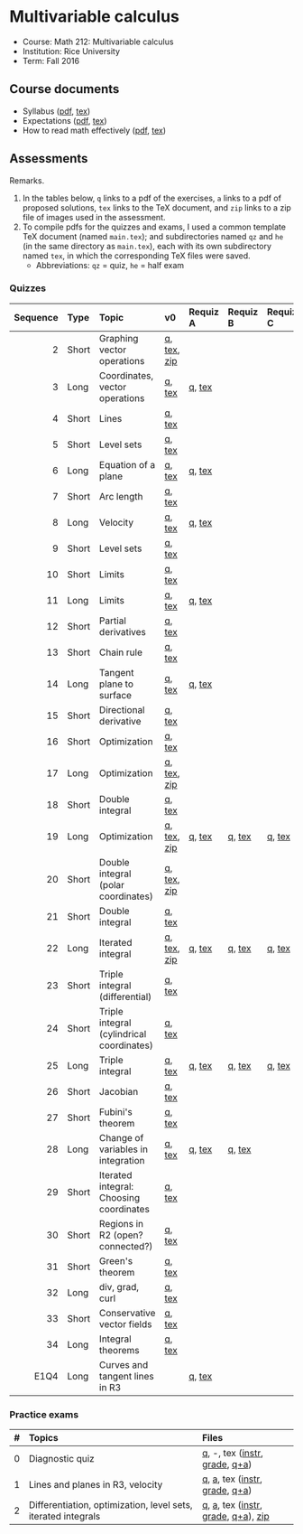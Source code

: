 # Multivariable calculus

- Course: Math 212: Multivariable calculus
- Institution: Rice University
- Term: Fall 2016



## Course documents

- Syllabus ([pdf](docs/pdf/syl.pdf), [tex](docs/tex/syl.tex))
- Expectations ([pdf](docs/pdf/exp.pdf), [tex](docs/tex/exp.tex))
- How to read math effectively ([pdf](docs/pdf/read.pdf), [tex](docs/tex/read.tex))



## Assessments

Remarks.

1. In the tables below, `q` links to a pdf of the exercises, `a` links to a pdf of proposed solutions, `tex` links to the TeX document, and `zip` links to a zip file of images used in the assessment.
2. To compile pdfs for the quizzes and exams, I used a common template TeX document (named `main.tex`); and subdirectories named `qz` and `he` (in the same directory as `main.tex`), each with its own subdirectory named `tex`, in which the corresponding TeX files were saved.
    - Abbreviations: `qz` = quiz, `he` = half exam

### Quizzes

| Sequence | Type  | Topic                                     | v0 | Requiz A | Requiz B | Requiz C |
|---------:|:------|:------------------------------------------|:---|:---------|:---------|:---------|
| 2        | Short | Graphing vector operations                | [q](assess/qz/pdf/02.pdf), [tex](assess/qz/tex/02.tex), [zip](assess/qz/tex/02-graphics.zip) |  |  |  |
| 3        | Long  | Coordinates, vector operations            | [q](assess/qz/pdf/03.pdf), [tex](assess/qz/tex/03.tex) | [q](assess/qz/pdf/03A.pdf), [tex](assess/qz/tex/03A.tex) |  |  |
| 4        | Short | Lines                                     | [q](assess/qz/pdf/04.pdf), [tex](assess/qz/tex/04.tex) |  |  |  |
| 5        | Short | Level sets                                | [q](assess/qz/pdf/05.pdf), [tex](assess/qz/tex/05.tex) |  |  |  |
| 6        | Long  | Equation of a plane                       | [q](assess/qz/pdf/06.pdf), [tex](assess/qz/tex/06.tex) | [q](assess/qz/pdf/06A.pdf), [tex](assess/qz/tex/06A.tex) |  |  |
| 7        | Short | Arc length                                | [q](assess/qz/pdf/07.pdf), [tex](assess/qz/tex/07.tex) |  |  |  |
| 8        | Long  | Velocity                                  | [q](assess/qz/pdf/08.pdf), [tex](assess/qz/tex/08.tex) | [q](assess/qz/pdf/08A.pdf), [tex](assess/qz/tex/08A.tex) |  |  |
| 9        | Short | Level sets                                | [q](assess/qz/pdf/09.pdf), [tex](assess/qz/tex/09.tex) |  |  |  |
| 10       | Short | Limits                                    | [q](assess/qz/pdf/10.pdf), [tex](assess/qz/tex/10.tex) |  |  |  |
| 11       | Long  | Limits                                    | [q](assess/qz/pdf/11.pdf), [tex](assess/qz/tex/11.tex) | [q](assess/qz/pdf/11A.pdf), [tex](assess/qz/tex/11A.tex) |  |  |
| 12       | Short | Partial derivatives                       | [q](assess/qz/pdf/12.pdf), [tex](assess/qz/tex/12.tex) |  |  |  |
| 13       | Short | Chain rule                                | [q](assess/qz/pdf/13.pdf), [tex](assess/qz/tex/13.tex) |  |  |  |
| 14       | Long  | Tangent plane to surface                  | [q](assess/qz/pdf/14.pdf), [tex](assess/qz/tex/14.tex) | [q](assess/qz/pdf/14A.pdf), [tex](assess/qz/tex/14A.tex) |  |  |
| 15       | Short | Directional derivative                    | [q](assess/qz/pdf/15.pdf), [tex](assess/qz/tex/15.tex) |  |  |  |
| 16       | Short | Optimization                              | [q](assess/qz/pdf/16.pdf), [tex](assess/qz/tex/16.tex) |  |  |  |
| 17       | Long  | Optimization                              | [q](assess/qz/pdf/17.pdf), [tex](assess/qz/tex/17.tex), [zip](assess/qz/tex/17-graphics.zip) |  |  |  |
| 18       | Short | Double integral                           | [q](assess/qz/pdf/18.pdf), [tex](assess/qz/tex/18.tex) |  |  |  |
| 19       | Long  | Optimization                              | [q](assess/qz/pdf/19.pdf), [tex](assess/qz/tex/19.tex), [zip](assess/qz/tex/19-graphics.zip) | [q](assess/qz/pdf/19A.pdf), [tex](assess/qz/tex/19A.tex) | [q](assess/qz/pdf/19B.pdf), [tex](assess/qz/tex/19B.tex) | [q](assess/qz/pdf/19C.pdf), [tex](assess/qz/tex/19C.tex) |
| 20       | Short | Double integral (polar coordinates)       | [q](assess/qz/pdf/20.pdf), [tex](assess/qz/tex/20.tex), [zip](assess/qz/tex/20-graphics.zip) |  |  |  |
| 21       | Short | Double integral                           | [q](assess/qz/pdf/21.pdf), [tex](assess/qz/tex/21.tex) |  |  |  |
| 22       | Long  | Iterated integral                         | [q](assess/qz/pdf/22.pdf), [tex](assess/qz/tex/22.tex), [zip](assess/qz/tex/22-graphics.zip) | [q](assess/qz/pdf/22A.pdf), [tex](assess/qz/tex/22A.tex) | [q](assess/qz/pdf/22B.pdf), [tex](assess/qz/tex/22B.tex) | [q](assess/qz/pdf/22C.pdf), [tex](assess/qz/tex/22C.tex) |
| 23       | Short | Triple integral (differential)            | [q](assess/qz/pdf/23.pdf), [tex](assess/qz/tex/23.tex) |  |  |  |
| 24       | Short | Triple integral (cylindrical coordinates) | [q](assess/qz/pdf/24.pdf), [tex](assess/qz/tex/24.tex) |  |  |  |
| 25       | Long  | Triple integral                           | [q](assess/qz/pdf/25.pdf), [tex](assess/qz/tex/25.tex) | [q](assess/qz/pdf/25A.pdf), [tex](assess/qz/tex/25A.tex) | [q](assess/qz/pdf/25B.pdf), [tex](assess/qz/tex/25B.tex) | [q](assess/qz/pdf/25C.pdf), [tex](assess/qz/tex/25C.tex) |
| 26       | Short | Jacobian                                  | [q](assess/qz/pdf/26.pdf), [tex](assess/qz/tex/26.tex) |  |  |  |
| 27       | Short | Fubini's theorem                          | [q](assess/qz/pdf/27.pdf), [tex](assess/qz/tex/27.tex) |  |  |  |
| 28       | Long  | Change of variables in integration        | [q](assess/qz/pdf/28.pdf), [tex](assess/qz/tex/28.tex) | [q](assess/qz/pdf/28A.pdf), [tex](assess/qz/tex/28A.tex) | [q](assess/qz/pdf/28B.pdf), [tex](assess/qz/tex/28B.tex) |  |
| 29       | Short | Iterated integral: Choosing coordinates   | [q](assess/qz/pdf/29.pdf), [tex](assess/qz/tex/29.tex) |  |  |  |
| 30       | Short | Regions in R2 (open? connected?)          | [q](assess/qz/pdf/30.pdf), [tex](assess/qz/tex/30.tex) |  |  |  |
| 31       | Short | Green's theorem                           | [q](assess/qz/pdf/31.pdf), [tex](assess/qz/tex/31.tex) |  |  |  |
| 32       | Long  | div, grad, curl                           | [q](assess/qz/pdf/32.pdf), [tex](assess/qz/tex/32.tex) |  |  |  |
| 33       | Short | Conservative vector fields                | [q](assess/qz/pdf/33.pdf), [tex](assess/qz/tex/33.tex) |  |  |  |
| 34       | Long  | Integral theorems                         | [q](assess/qz/pdf/34.pdf), [tex](assess/qz/tex/34.tex) |  |  |  |
| E1Q4     | Long  | Curves and tangent lines in R3            |  | [q](assess/qz/pdf/E1Q4A.pdf), [tex](assess/qz/tex/E1Q4A.tex) |  |  |

### Practice exams

| # | Topics | Files |
|--:|:-------|:------|
| 0 | Diagnostic quiz                                               | [q](assess/qz/pdf/01.pdf), -, tex ([instr](assess/qz/tex/01-instr.tex), [grade](assess/qz/tex/01-grade.tex), [q+a](assess/qz/tex/01.tex)) |
| 1 | Lines and planes in R3, velocity                              | [q](assess/he/pdf/01.pdf), [a](assess/he/pdf/01-sol.pdf), tex ([instr](assess/he/tex/01-instr.tex), [grade](assess/he/tex/01-grade.tex), [q+a](assess/he/tex/01.tex)) |
| 2 | Differentiation, optimization, level sets, iterated integrals | [q](assess/he/pdf/02.pdf), [a](assess/he/pdf/02-sol.pdf), tex ([instr](assess/he/tex/02-instr.tex), [grade](assess/he/tex/02-grade.tex), [q+a](assess/he/tex/02.tex)), [zip](assess/he/tex/02-graphics.zip) |
